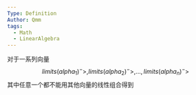```yaml
---
Type: Definition
Author: Qmm
tags:
  - Math
  - LinearAlgebra
---
```

对于一系列向量$$limits(alpha_1)^->,limits(alpha_2)^->,...,limits(alpha_n)^->$$其中任意一个都不能用其他向量的线性组合得到
